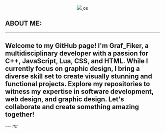 <p align="center">
  <a href="https://skillicons.dev">
    <img src="https://skillicons.dev/icons?i=i=js,html,css,bootstrap,blender,lua,cpp," />
  </a>
os</p>

## ABOUT ME:
---
## Welcome to my GitHub page! I'm Graf_Fiker, a multidisciplinary developer with a passion for C++, JavaScript, Lua, CSS, and HTML. While I currently focus on graphic design, I bring a diverse skill set to create visually stunning and functional projects. Explore my repositories to witness my expertise in software development, web design, and graphic design. Let's collaborate and create something amazing together!
--- ##

<!--
**Graf-Fiker/Graf-Fiker** is a ✨ _special_ ✨ repository because its `README.md` (this file) appears on your GitHub profile.

Here are some ideas to get you started:

- 🔭 I’m currently working on ...
- 🌱 I’m currently learning ...
- 👯 I’m looking to collaborate on ...
- 🤔 I’m looking for help with ...
- 💬 Ask me about ...
- 📫 How to reach me: ...
- 😄 Pronouns: ...
- ⚡ Fun fact: ...
-->
